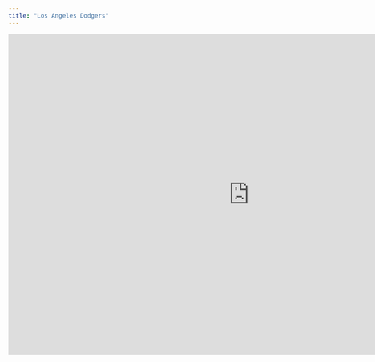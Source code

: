 ```yaml
---
title: "Los Angeles Dodgers"
---
```


<iframe id="igraph" scrolling="no" style="border:none;" seamless="seamless" src="https://fancygama.github.io/ss_plots/LAD.html" height="640" width="960"></iframe>
